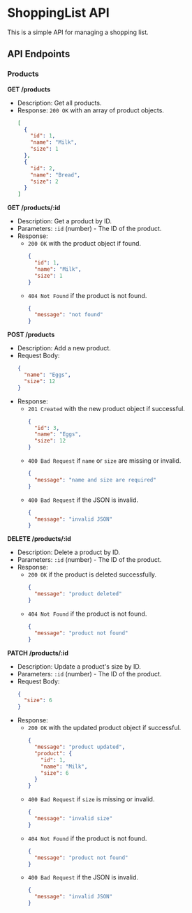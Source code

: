 # ShoppingList API

This is a simple API for managing a shopping list.

## API Endpoints

### Products

**GET /products**
- Description: Get all products.
- Response: `200 OK` with an array of product objects.
  ```json
  [
    {
      "id": 1,
      "name": "Milk",
      "size": 1
    },
    {
      "id": 2,
      "name": "Bread",
      "size": 2
    }
  ]
  ```

**GET /products/:id**
- Description: Get a product by ID.
- Parameters: `:id` (number) - The ID of the product.
- Response:
  - `200 OK` with the product object if found.
    ```json
    {
      "id": 1,
      "name": "Milk",
      "size": 1
    }
    ```
  - `404 Not Found` if the product is not found.
    ```json
    {
      "message": "not found"
    }
    ```

**POST /products**
- Description: Add a new product.
- Request Body:
  ```json
  {
    "name": "Eggs",
    "size": 12
  }
  ```
- Response:
  - `201 Created` with the new product object if successful.
    ```json
    {
      "id": 3,
      "name": "Eggs",
      "size": 12
    }
    ```
  - `400 Bad Request` if `name` or `size` are missing or invalid.
    ```json
    {
      "message": "name and size are required"
    }
    ```
  - `400 Bad Request` if the JSON is invalid.
    ```json
    {
      "message": "invalid JSON"
    }
    ```

**DELETE /products/:id**
- Description: Delete a product by ID.
- Parameters: `:id` (number) - The ID of the product.
- Response:
  - `200 OK` if the product is deleted successfully.
    ```json
    {
      "message": "product deleted"
    }
    ```
  - `404 Not Found` if the product is not found.
    ```json
    {
      "message": "product not found"
    }
    ```

**PATCH /products/:id**
- Description: Update a product's size by ID.
- Parameters: `:id` (number) - The ID of the product.
- Request Body:
  ```json
  {
    "size": 6
  }
  ```
- Response:
  - `200 OK` with the updated product object if successful.
    ```json
    {
      "message": "product updated",
      "product": {
        "id": 1,
        "name": "Milk",
        "size": 6
      }
    }
    ```
  - `400 Bad Request` if `size` is missing or invalid.
    ```json
    {
      "message": "invalid size"
    }
    ```
  - `404 Not Found` if the product is not found.
    ```json
    {
      "message": "product not found"
    }
    ```
  - `400 Bad Request` if the JSON is invalid.
    ```json
    {
      "message": "invalid JSON"
    }
    ```
